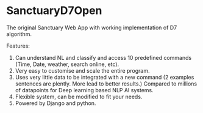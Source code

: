 # SanctuaryD7Open
The original Sanctuary Web App with working implementation of D7 algorithm.

Features:

1. Can understand NL and classify and access 10 predefined commands (Time, Date, weather, search online, etc).
2. Very easy to customise and scale the entire program.
3. Uses very little data to be integrated with a new command (2 examples sentences are plently. More lead to better results.)
  Compared to millions of datapoints for Deep learning based NLP AI systems.
5. Flexible system, can be modified to fit your needs.
6. Powered by Django and python.

